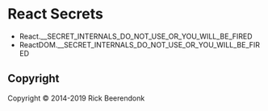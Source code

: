 # React Secrets

- React.\_\_SECRET_INTERNALS_DO_NOT_USE_OR_YOU_WILL_BE_FIRED
- ReactDOM.\_\_SECRET_INTERNALS_DO_NOT_USE_OR_YOU_WILL_BE_FIRED

## Copyright

Copyright © 2014-2019 Rick Beerendonk
